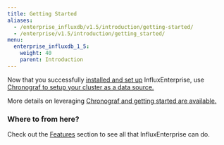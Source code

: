 ```yaml
---
title: Getting Started
aliases:
  - /enterprise_influxdb/v1.5/introduction/getting-started/
  - /enterprise/v1.5/introduction/getting_started/
menu:
  enterprise_influxdb_1_5:
    weight: 40
    parent: Introduction
---
```


Now that you successfully [installed and set up](/enterprise_influxdb/v1.5/introduction/meta_node_installation/) InfluxEnterprise, use [Chronograf to setup your cluster as a data source.](/chronograf/latest/guides/monitor-an-influxenterprise-cluster/)

More details on leveraging [Chronograf and getting started are available.](/chronograf/latest/introduction/getting-started/)


### Where to from here?

Check out the [Features](/enterprise_influxdb/v1.5/features/) section to see all that
InfluxEnterprise can do.
